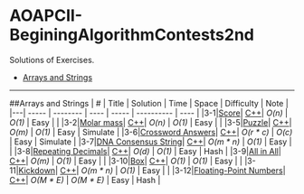 # AOAPCII-BeginingAlgorithmContests2nd

Solutions of Exercises.

* [Arrays and Strings](https://github.com/kamyu104/AOAPCII-BeginingAlgorithmContests2nd#arrays-and-strings)

---

##Arrays and Strings
| # | Title | Solution | Time | Space | Difficulty | Note |
|---| ----- | -------- | ---- | ----- | ---------- | ---- |
|3-1|[Score](http://uva.onlinejudge.org/index.php?option=com_onlinejudge&Itemid=8&page=show_problem&problem=4460)| [C++](./C++/ch3/Exercises/UVa1585.cpp)| _O(n)_ | _O(1)_ | Easy | |
|3-2|[Molar mass](http://uva.onlinejudge.org/index.php?option=com_onlinejudge&Itemid=8&category=830&page=show_problem&problem=4461)| [C++](./C++/ch3/Exercises/UVa1586.cpp)| _O(n)_ | _O(1)_ | Easy | |
|3-5|[Puzzle](http://uva.onlinejudge.org/index.php?option=com_onlinejudge&Itemid=8&page=show_problem&problem=163)| [C++](./C++/ch3/Exercises/UVa277.cpp)| _O(m)_ | _O(1)_ | Easy | Simulate |
|3-6|[Crossword Answers](http://uva.onlinejudge.org/index.php?option=com_onlinejudge&Itemid=8&page=show_problem&problem=168)| [C++](./C++/ch3/Exercises/UVa232.cpp)| _O(r * c)_ | _O(c)_ | Easy | Simulate |
|3-7|[DNA Consensus String](http://uva.onlinejudge.org/index.php?option=com_onlinejudge&Itemid=8&page=show_problem&problem=4114)| [C++](./C++/ch3/Exercises/UVa1368.cpp)| _O(m * n)_ | _O(1)_ | Easy | |
|3-8|[Repeating Decimals](http://uva.onlinejudge.org/index.php?option=com_onlinejudge&Itemid=8&page=show_problem&problem=138)| [C++](./C++/ch3/Exercises/UVa202.cpp)| _O(d)_ | _O(1)_ | Easy | Hash |
|3-9|[All in All](http://uva.onlinejudge.org/index.php?option=com_onlinejudge&Itemid=8&page=show_problem&problem=1281)| [C++](./C++/ch3/Exercises/UVa10340.cpp)| _O(m)_ | _O(1)_ | Easy | |
|3-10|[Box](http://uva.onlinejudge.org/index.php?option=com_onlinejudge&Itemid=8&category=830&page=show_problem&problem=4462)| [C++](./C++/ch3/Exercises/UVa1587.cpp)| _O(1)_ | _O(1)_ | Easy | |
|3-11|[Kickdown](http://uva.onlinejudge.org/index.php?option=com_onlinejudge&Itemid=8&category=830&page=show_problem&problem=4463)| [C++](./C++/ch3/Exercises/UVa1588.cpp)| _O(m * n)_ | _O(1)_ | Easy | |
|3-12|[Floating-Point Numbers](http://uva.onlinejudge.org/index.php?option=com_onlinejudge&Itemid=8&category=830&page=show_problem&problem=2909)| [C++](./C++/ch3/Exercises/UVa11809.cpp)| _O(M * E)_ | _O(M * E)_ | Easy | Hash |
